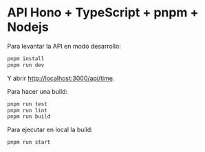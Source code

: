 # API Hono + TypeScript + pnpm + Nodejs

Para levantar la API en modo desarrollo:

```bash
pnpm install
pnpm run dev
```

Y abrir [http://localhost:3000/api/time](http://localhost:3000/api/time).

Para hacer una build:

```bash
pnpm run test
pnpm run lint
pnpm run build
```

Para ejecutar en local la build:

```bash
pnpm run start
```
